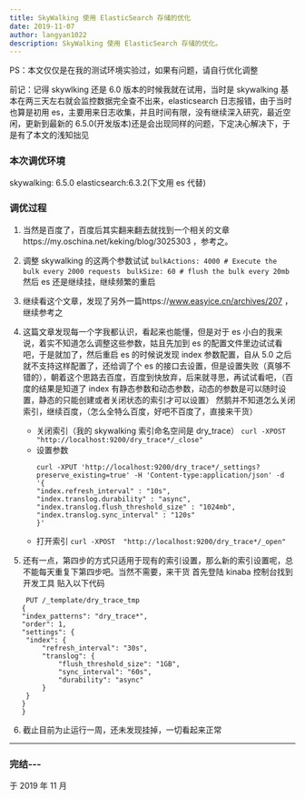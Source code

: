 ```yaml
---
title: SkyWalking 使用 ElasticSearch 存储的优化
date: 2019-11-07
author: langyan1022
description: SkyWalking 使用 ElasticSearch 存储的优化。
---
```


PS：本文仅仅是在我的测试环境实验过，如果有问题，请自行优化调整

前记：记得 skywlking 还是 6.0 版本的时候我就在试用，当时是 skywalking 基本在两三天左右就会监控数据完全查不出来，elasticsearch 日志报错，由于当时也算是初用 es，主要用来日志收集，并且时间有限，没有继续深入研究，最近空闲，更新到最新的 6.5.0(开发版本)还是会出现同样的问题，下定决心解决下，于是有了本文的浅知拙见

### 本次调优环境

skywalking: 6.5.0
elasticsearch:6.3.2(下文用 es 代替)

### 调优过程

1. 当然是百度了，百度后其实翻来翻去就找到一个相关的文章https://my.oschina.net/keking/blog/3025303 ，参考之。
2. 调整 skywalking 的这两个参数试试
   `bulkActions: 4000 # Execute the bulk every 2000 requests`
   ` bulkSize: 60 # flush the bulk every 20mb`
   然后 es 还是继续挂，继续频繁的重启

3. 继续看这个文章，发现了另外一篇https://www.easyice.cn/archives/207 ，继续参考之
4. 这篇文章发现每一个字我都认识，看起来也能懂，但是对于 es 小白的我来说，着实不知道怎么调整这些参数，姑且先加到 es 的配置文件里边试试看吧，于是就加了，然后重启 es 的时候说发现 index 参数配置，自从 5.0 之后就不支持这样配置了，还给调了个 es 的接口去设置，但是设置失败（真够不错的），朝着这个思路去百度，百度到快放弃，后来就寻思，再试试看吧，（百度的结果是知道了 index 有静态参数和动态参数，动态的参数是可以随时设置，静态的只能创建或者关闭状态的索引才可以设置）
   然鹅并不知道怎么关闭索引，继续百度，（怎么全特么百度，好吧不百度了，直接来干货）
   - 关闭索引（我的 skywalking 索引命名空间是 dry_trace）
     `curl -XPOST  "http://localhost:9200/dry_trace*/_close"`
   - 设置参数
     ```
     curl -XPUT 'http://localhost:9200/dry_trace*/_settings?preserve_existing=true' -H 'Content-type:application/json' -d '{
     "index.refresh_interval" : "10s",
     "index.translog.durability" : "async",
     "index.translog.flush_threshold_size" : "1024mb",
     "index.translog.sync_interval" : "120s"
     }'
     ```
   - 打开索引
     `curl -XPOST  "http://localhost:9200/dry_trace*/_open"`
5. 还有一点，第四步的方式只适用于现有的索引设置，那么新的索引设置呢，总不能每天重复下第四步吧。当然不需要，来干货
   首先登陆 kinaba 控制台找到开发工具
   贴入以下代码

```
    PUT /_template/dry_trace_tmp
   {
   "index_patterns": "dry_trace*",
   "order": 1,
   "settings": {
   	"index": {
   		"refresh_interval": "30s",
   		"translog": {
   			"flush_threshold_size": "1GB",
   			"sync_interval": "60s",
   			"durability": "async"
   		}
   	}
   }
   }
```

6. 截止目前为止运行一周，还未发现挂掉，一切看起来正常

---

### 完结---

于 2019 年 11 月
